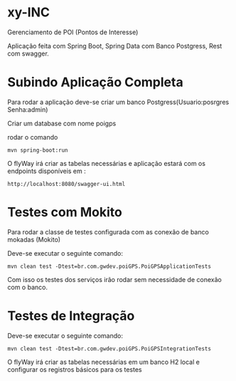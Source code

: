 # xy-INC
Gerenciamento de POI (Pontos de Interesse)

Aplicação feita com Spring Boot, Spring Data com Banco Postgress, Rest com swagger.

<h1>Subindo Aplicação Completa</h1>

Para rodar a aplicação deve-se criar um banco Postgress(Usuario:posrgres Senha:admin)

Criar um database com nome poigps

rodar o comando

```
mvn spring-boot:run
```

O flyWay irá criar as tabelas necessárias e aplicação estará com os endpoints disponíveis em :

```
http://localhost:8080/swagger-ui.html
```

<h1>Testes com Mokito</h1>

Para rodar a classe de testes configurada com as conexão de banco mokadas (Mokito)

Deve-se executar o seguinte comando:

```
mvn clean test -Dtest=br.com.gwdev.poiGPS.PoiGPSApplicationTests
```

Com isso os testes dos serviços irão rodar sem necessidade de conexão com o banco.

<h1>Testes de Integração</h1>

Deve-se executar o seguinte comando:

```
mvn clean test -Dtest=br.com.gwdev.poiGPS.PoiGPSIntegrationTests
```

O flyWay irá criar as tabelas necessárias em um banco H2 local e configurar os registros básicos para os testes
